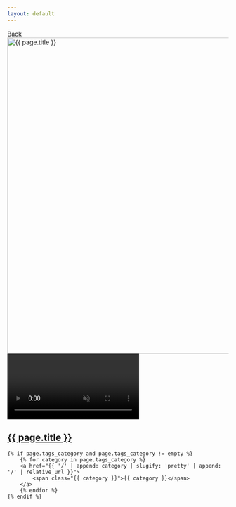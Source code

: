 ```yaml
---
layout: default
---
```


<div class="back-link-container"><a href="#" id="back-link">Back</a></div>
<div class="grid-item-mosaic simple-video videos" data-id="{{ page.video_id }}">
    <a
        href="https://player.vimeo.com/video/{{ page.video_id }}?h={{ page.video_hash }}&autoplay=1&color=000000&title=0&byline=0&progress_bar=1&controls=1&quality=1080p"
        data-title="{{ page.title }}"
        data-description="{{ page.description }}"
        lightbox="iframe">
        <img
            src="{{ page.thumbnail_desktop }}"
            srcset="
                {{ page.thumbnail_mobile }} 640w,
                {{ page.thumbnail_desktop }} 960w,
                {{ page.thumbnail_large }} 1280w"
            sizes="(max-width: 600px) 640px, (max-width: 1024px) 960px, 1280px"
            alt="{{ page.title }}"
            width="1280"
            height="720"
            loading="lazy" />
        <div class="overlay">
            <video muted loop preload="none" playsinline></video>
            <h2 data-content="{{ page.title }}" class="glitch">{{ page.title }}</h2>
        </div>
    </a>

    {% if page.tags_category and page.tags_category != empty %}
        {% for category in page.tags_category %}
        <a href="{{ '/' | append: category | slugify: 'pretty' | append: '/' | relative_url }}">
            <span class="{{ category }}">{{ category }}</span>
        </a>
        {% endfor %}
    {% endif %}
</div>
